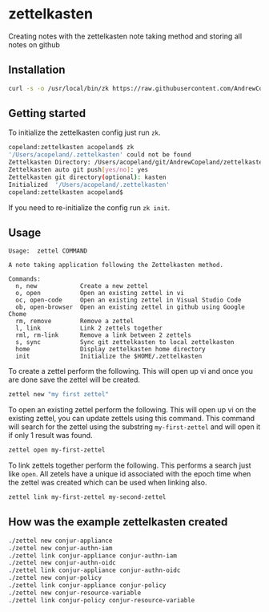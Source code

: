 # zettelkasten
Creating notes with the zettelkasten note taking method and storing all notes on github

## Installation
```bash
curl -s -o /usr/local/bin/zk https://raw.githubusercontent.com/AndrewCopeland/zettelkasten/master/zk && chmod +x /usr/local/bin/zk
```

## Getting started
To initialize the zettelkasten config just run `zk`.
```bash
copeland:zettelkasten acopeland$ zk
'/Users/acopeland/.zettelkasten' could not be found
Zettelkasten Directory: /Users/acopeland/git/AndrewCopeland/zettelkasten/kasten
Zettelkasten auto git push[yes/no]: yes
Zettelkasten git directory(optional): kasten
Initialized  '/Users/acopeland/.zettelkasten'
copeland:zettelkasten acopeland$
```
If you need to re-initialize the config run `zk init`.

## Usage
```
Usage:	zettel COMMAND

A note taking application following the Zettelkasten method.

Commands:
  n, new            Create a new zettel
  o, open           Open an existing zettel in vi
  oc, open-code     Open an existing zettel in Visual Studio Code
  ob, open-browser  Open an existing zettel in github using Google Chome
  rm, remove        Remove a zettel
  l, link           Link 2 zettels together
  rml, rm-link      Remove a link between 2 zettels
  s, sync           Sync git zettelkasten to local zettelkasten
  home              Display zettelkasten home directory
  init              Initialize the $HOME/.zettelkasten
```

To create a zettel perform the following. This will open up vi and once you are done save the zettel will be created.
```bash
zettel new "my first zettel"
```

To open an existing zettel perform the following. This will open up vi on the existing zettel, you can update zettels using this command. This command will search for the zettel using the substring `my-first-zettel` and will open it if only 1 result was found.
```bash
zettel open my-first-zettel
```

To link zettels together perform the following. This performs a search just like `open`. All zetels have a unique id associated with the epoch time when the zettel was created which can be used when linking also.
```bash
zettel link my-first-zettel my-second-zettel
```

## How was the example zettelkasten created
```bash
./zettel new conjur-appliance
./zettel new conjur-authn-iam
./zettel link conjur-appliance conjur-authn-iam
./zettel new conjur-authn-oidc
./zettel link conjur-appliance conjur-authn-oidc
./zettel new conjur-policy
./zettel link conjur-appliance conjur-policy
./zettel new conjur-resource-variable
./zettel link conjur-policy conjur-resource-variable
```
